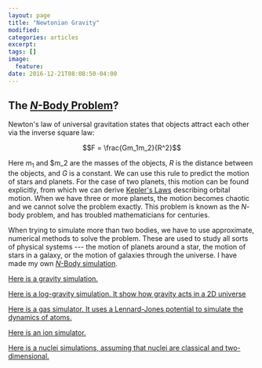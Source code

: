 ```yaml
---
layout: page
title: "Newtonian Gravity"
modified:
categories: articles
excerpt:
tags: []
image:
  feature:
date: 2016-12-21T08:08:50-04:00
---
```


## The [*N*-Body Problem](/scripts/SM/Gravity.html)?

Newton's law of universal gravitation states that objects attract each other via the inverse square law:

$$F = \frac{Gm_1m_2}{R^2}$$

Here $m_1$ and $m_2 are the masses of the objects, $R$ is the distance between the objects, and $G$ is a constant. We can use this rule to predict the motion of stars and planets. For the case of two planets, this motion can be found explicitly, from which we can derive [Kepler's Laws](https://en.wikipedia.org/wiki/Kepler's_laws_of_planetary_motion) describing orbital motion. When we have three or more planets, the motion becomes chaotic and we cannot solve the problem exactly. This problem is known as the *N*-body problem, and has troubled mathematicians for centuries.


When trying to simulate more than two bodies, we have to use approximate, numerical methods to solve the problem. These are used to study all sorts of physical systems --- the motion of planets around a star, the motion of stars in a galaxy, or the motion of galaxies through the universe. I have made my own [*N*-Body simulation](http://djbinder.com/scripts/NBody/Gravity.html).




[Here is a gravity simulation.](/scripts/NBody/Gravity.html)

[Here is a log-gravity simulation. It show how gravity acts in a 2D universe](/scripts/NBody/LogGrav.html)

[Here is a gas simulator. It uses a Lennard-Jones potential to simulate the dynamics of atoms.](/scripts/NBody/LennardJones.html)

[Here is an ion simulator.](/scripts/NBody/Ions.html)

[Here is a nuclei simulations, assuming that nuclei are classical and two-dimensional.](/scripts/NBody/Nuclear.html)